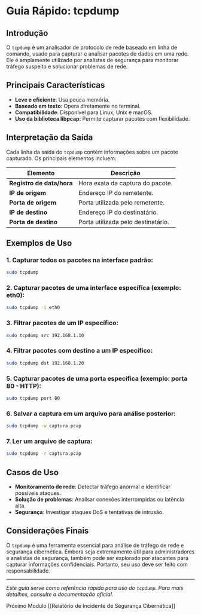 # Guia Rápido: tcpdump

## Introdução

O `tcpdump` é um analisador de protocolo de rede baseado em linha de comando, usado para capturar e analisar pacotes de dados em uma rede. Ele é amplamente utilizado por analistas de segurança para monitorar tráfego suspeito e solucionar problemas de rede.

## Principais Características

- **Leve e eficiente**: Usa pouca memória.
- **Baseado em texto**: Opera diretamente no terminal.
- **Compatibilidade**: Disponível para Linux, Unix e macOS.
- **Uso da biblioteca libpcap**: Permite capturar pacotes com flexibilidade.

## Interpretação da Saída

Cada linha da saída do `tcpdump` contém informações sobre um pacote capturado. Os principais elementos incluem:

|Elemento|Descrição|
|---|---|
|**Registro de data/hora**|Hora exata da captura do pacote.|
|**IP de origem**|Endereço IP do remetente.|
|**Porta de origem**|Porta utilizada pelo remetente.|
|**IP de destino**|Endereço IP do destinatário.|
|**Porta de destino**|Porta utilizada pelo destinatário.|

## Exemplos de Uso

### 1. Capturar todos os pacotes na interface padrão:

```sh
sudo tcpdump
```

### 2. Capturar pacotes de uma interface específica (exemplo: eth0):

```sh
sudo tcpdump -i eth0
```

### 3. Filtrar pacotes de um IP específico:

```sh
sudo tcpdump src 192.168.1.10
```

### 4. Filtrar pacotes com destino a um IP específico:

```sh
sudo tcpdump dst 192.168.1.20
```

### 5. Capturar pacotes de uma porta específica (exemplo: porta 80 - HTTP):

```sh
sudo tcpdump port 80
```

### 6. Salvar a captura em um arquivo para análise posterior:

```sh
sudo tcpdump -w captura.pcap
```

### 7. Ler um arquivo de captura:

```sh
sudo tcpdump -r captura.pcap
```

## Casos de Uso

- **Monitoramento de rede**: Detectar tráfego anormal e identificar possíveis ataques.
- **Solução de problemas**: Analisar conexões interrompidas ou latência alta.
- **Segurança**: Investigar ataques DoS e tentativas de intrusão.

## Considerações Finais

O `tcpdump` é uma ferramenta essencial para análise de tráfego de rede e segurança cibernética. Embora seja extremamente útil para administradores e analistas de segurança, também pode ser explorado por atacantes para capturar informações confidenciais. Portanto, seu uso deve ser feito com responsabilidade.

---

_Este guia serve como referência rápida para uso do `tcpdump`. Para mais detalhes, consulte a documentação oficial._

Próximo Modulo [[Relatório de Incidente de Segurança Cibernética]]
